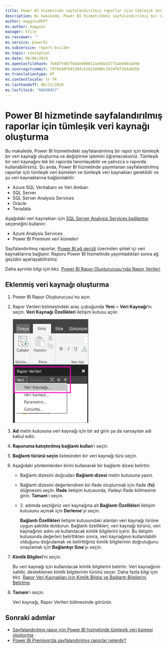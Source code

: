 ```yaml
---
title: Power BI hizmetinde sayfalandırılmış raporlar için tümleşik veri kaynakları
description: Bu makalede, Power BI hizmetindeki sayfalandırılmış bir rapor için tümleşik bir veri kaynağı oluşturma ve değiştirme işlemini öğreneceksiniz.
author: maggiesMSFT
ms.author: maggies
manager: kfile
ms.reviewer: ''
ms.service: powerbi
ms.subservice: report-builder
ms.topic: conceptual
ms.date: 06/06/2019
ms.openlocfilehash: 7b687fd67f844e000811ae00a53772ab9403ab90
ms.sourcegitcommit: 797bb40f691384cb1b23dd08c1634f672b4a82bb
ms.translationtype: HT
ms.contentlocale: tr-TR
ms.lasthandoff: 06/12/2019
ms.locfileid: "66838927"
---
```

# <a name="create-an-embedded-data-source-for-paginated-reports-in-the-power-bi-service"></a>Power BI hizmetinde sayfalandırılmış raporlar için tümleşik veri kaynağı oluşturma

Bu makalede, Power BI hizmetindeki sayfalandırılmış bir rapor için tümleşik bir veri kaynağı oluşturma ve değiştirme işlemini öğreneceksiniz. Tümleşik bir veri kaynağını tek bir raporda tanımlayabilir ve yalnızca o raporda kullanabilirsiniz. Şu anda, Power BI hizmetinde yayımlanan sayfalandırılmış raporlar için tümleşik veri kümeleri ve tümleşik veri kaynakları gereklidir ve şu veri kaynaklarına bağlanılabilir:

- Azure SQL Veritabanı ve Veri Ambarı
- SQL Server
- SQL Server Analysis Services
- Oracle 
- Teradata 

Aşağıdaki veri kaynakları için [SQL Server Analysis Services bağlantısı](service-premium-connect-tools.md) seçeneğini kullanın:

- Azure Analysis Services
- Power BI Premium veri kümeleri

Sayfalandırılmış raporlar, [Power BI ağ geçidi](service-gateway-getting-started.md) üzerinden şirket içi veri kaynaklarına bağlanır. Raporu Power BI hizmetinde yayımladıktan sonra ağ geçidini ayarlayabilirsiniz.

Daha ayrıntılı bilgi için bkz. [Power BI Rapor Oluşturucusu'nda Rapor Verileri](report-builder-data.md).

## <a name="create-an-embedded-data-source"></a>Eklenmiş veri kaynağı oluşturma
  
1. Power BI Rapor Oluşturucusu'nu açın.

1. Rapor Verileri bölmesindeki araç çubuğunda **Yeni** > **Veri Kaynağı**’nı seçin. **Veri Kaynağı Özellikleri** iletişim kutusu açılır.

    ![Yeni Veri Kaynağı](media/paginated-reports-embedded-data-source/power-bi-paginated-new-data-source.png)
  
2.  **Ad** metin kutusuna veri kaynağı için bir ad girin ya da varsayılan adı kabul edin.  
  
3.  **Raporuma katıştırılmış bağlantı kullan**’ı seçin.  
  
1.  **Bağlantı türünü seçin** listesinden bir veri kaynağı türü seçin. 

1.  Aşağıdaki yöntemlerden birini kullanarak bir bağlantı dizesi belirtin:  
  
    -   Bağlantı dizesini doğrudan **Bağlantı dizesi** metin kutusuna yazın. 
  
    -   Bağlantı dizesini değerlendiren bir ifade oluşturmak için ifade (**fx)** düğmesini seçin. **İfade** iletişim kutusunda, ifadeyi İfade bölmesine girin. **Tamam**'ı seçin. 
  
    -   2\. adımda seçtiğiniz veri kaynağına ait **Bağlantı Özellikleri** iletişim kutusunu açmak için **Derleme**’yi seçin.  
  
        **Bağlantı Özellikleri** iletişim kutusundaki alanları veri kaynağı türüne uygun şekilde doldurun. Bağlantı özellikleri; veri kaynağı türünü, veri kaynağının adını ve kullanılacak kimlik bilgilerini içerir. Bu iletişim kutusunda değerleri belirttikten sonra, veri kaynağının kullanılabilir olduğunu doğrulamak ve belirttiğiniz kimlik bilgilerinin doğruluğunu onaylamak için **Bağlantıyı Sına**’yı seçin.  
  
4.  **Kimlik Bilgileri**’ni seçin.  
  
     Bu veri kaynağı için kullanılacak kimlik bilgilerini belirtin. Veri kaynağının sahibi, desteklenen kimlik bilgilerinin türünü seçer. Daha fazla bilgi için bkz. [Rapor Veri Kaynakları için Kimlik Bilgisi ve Bağlantı Bilgilerini Belirtme](https://docs.microsoft.com/sql/reporting-services/report-data/specify-credential-and-connection-information-for-report-data-sources).
  
5.  **Tamam**'ı seçin.  
  
     Veri kaynağı, Rapor Verileri bölmesinde görünür.  

## <a name="next-steps"></a>Sonraki adımlar

- [Sayfalandırılmış rapor için Power BI hizmetinde tümleşik veri kümesi oluşturma](paginated-reports-create-embedded-dataset.md)
- [Power BI Premium’da sayfalandırılmış raporlar nelerdir?](paginated-reports-report-builder-power-bi.md)
